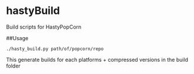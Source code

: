 hastyBuild
==========

Build scripts for HastyPopCorn


##Usage

`./hasty_build.py path/of/popcorn/repo`

This generate builds for each platforms + compressed versions in the build folder
